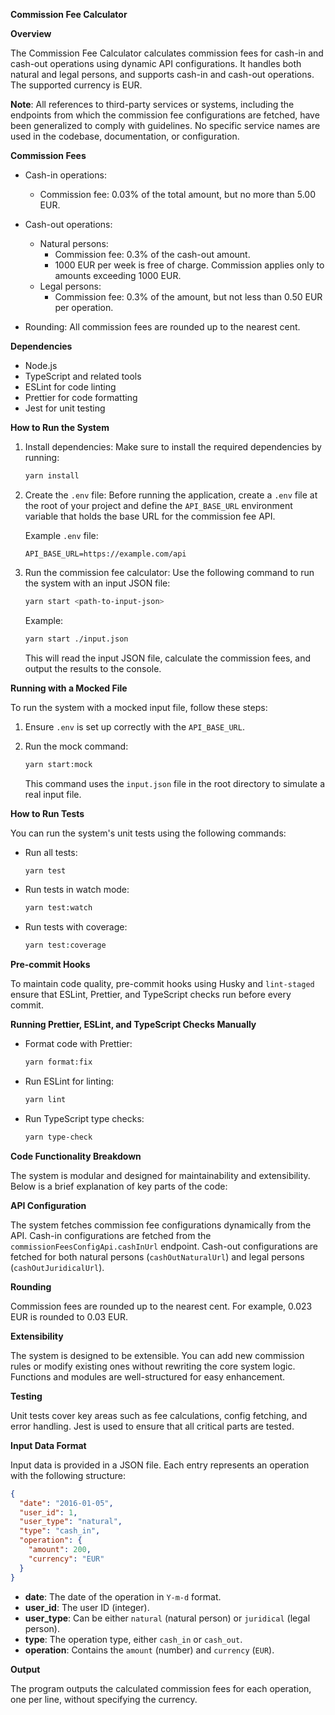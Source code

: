 **Commission Fee Calculator**

**Overview**

The Commission Fee Calculator calculates commission fees for cash-in and cash-out operations using dynamic API configurations. It handles both natural and legal persons, and supports cash-in and cash-out operations. The supported currency is EUR.

**Note**: All references to third-party services or systems, including the endpoints from which the commission fee configurations are fetched, have been generalized to comply with guidelines. No specific service names are used in the codebase, documentation, or configuration.

**Commission Fees**
- Cash-in operations:
  - Commission fee: 0.03% of the total amount, but no more than 5.00 EUR.
  
- Cash-out operations:
  - Natural persons:
    - Commission fee: 0.3% of the cash-out amount.
    - 1000 EUR per week is free of charge. Commission applies only to amounts exceeding 1000 EUR.
  - Legal persons:
    - Commission fee: 0.3% of the amount, but not less than 0.50 EUR per operation.

- Rounding: All commission fees are rounded up to the nearest cent.

**Dependencies**
- Node.js
- TypeScript and related tools
- ESLint for code linting
- Prettier for code formatting
- Jest for unit testing

**How to Run the System**

1. Install dependencies:
   Make sure to install the required dependencies by running:
   ```bash
   yarn install
   ```

2. Create the `.env` file:
   Before running the application, create a `.env` file at the root of your project and define the `API_BASE_URL` environment variable that holds the base URL for the commission fee API.

   Example `.env` file:
   ```
   API_BASE_URL=https://example.com/api
   ```

3. Run the commission fee calculator:
   Use the following command to run the system with an input JSON file:
   ```bash
   yarn start <path-to-input-json>
   ```

   Example:
   ```bash
   yarn start ./input.json
   ```

   This will read the input JSON file, calculate the commission fees, and output the results to the console.

**Running with a Mocked File**

To run the system with a mocked input file, follow these steps:

1. Ensure `.env` is set up correctly with the `API_BASE_URL`.

2. Run the mock command:
   ```bash
   yarn start:mock
   ```
   This command uses the `input.json` file in the root directory to simulate a real input file.

**How to Run Tests**

You can run the system's unit tests using the following commands:

- Run all tests:
  ```bash
  yarn test
  ```

- Run tests in watch mode:
  ```bash
  yarn test:watch
  ```

- Run tests with coverage:
  ```bash
  yarn test:coverage
  ```

**Pre-commit Hooks**

To maintain code quality, pre-commit hooks using Husky and `lint-staged` ensure that ESLint, Prettier, and TypeScript checks run before every commit.

**Running Prettier, ESLint, and TypeScript Checks Manually**

- Format code with Prettier:
  ```bash
  yarn format:fix
  ```

- Run ESLint for linting:
  ```bash
  yarn lint
  ```

- Run TypeScript type checks:
  ```bash
  yarn type-check
  ```

**Code Functionality Breakdown**

The system is modular and designed for maintainability and extensibility. Below is a brief explanation of key parts of the code:

**API Configuration**

The system fetches commission fee configurations dynamically from the API. Cash-in configurations are fetched from the `commissionFeesConfigApi.cashInUrl` endpoint. Cash-out configurations are fetched for both natural persons (`cashOutNaturalUrl`) and legal persons (`cashOutJuridicalUrl`).

**Rounding**

Commission fees are rounded up to the nearest cent. For example, 0.023 EUR is rounded to 0.03 EUR.

**Extensibility**

The system is designed to be extensible. You can add new commission rules or modify existing ones without rewriting the core system logic. Functions and modules are well-structured for easy enhancement.

**Testing**

Unit tests cover key areas such as fee calculations, config fetching, and error handling. Jest is used to ensure that all critical parts are tested.

**Input Data Format**

Input data is provided in a JSON file. Each entry represents an operation with the following structure:
```json
{
  "date": "2016-01-05",
  "user_id": 1,
  "user_type": "natural",
  "type": "cash_in",
  "operation": {
    "amount": 200,
    "currency": "EUR"
  }
}
```

- **date**: The date of the operation in `Y-m-d` format.
- **user_id**: The user ID (integer).
- **user_type**: Can be either `natural` (natural person) or `juridical` (legal person).
- **type**: The operation type, either `cash_in` or `cash_out`.
- **operation**: Contains the `amount` (number) and `currency` (`EUR`).

**Output**

The program outputs the calculated commission fees for each operation, one per line, without specifying the currency.

